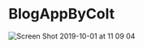 # BlogAppByColt

![Screen Shot 2019-10-01 at 11 09 04](https://user-images.githubusercontent.com/43631528/65929173-efddba80-e43b-11e9-940b-c8cb6a62fd73.png)
